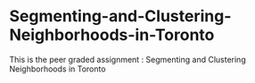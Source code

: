 # Segmenting-and-Clustering-Neighborhoods-in-Toronto
This is the peer graded assignment : Segmenting and Clustering Neighborhoods in Toronto
